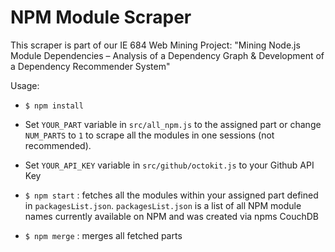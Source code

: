 # NPM Module Scraper

This scraper is part of our IE 684 Web Mining Project: "Mining Node.js Module Dependencies – Analysis of a Dependency Graph & Development of a Dependency Recommender System"

Usage:

- `$ npm install`

- Set `YOUR_PART` variable in `src/all_npm.js` to the assigned part or change `NUM_PARTS` to `1` to scrape all the modules in one sessions (not recommended).

- Set `YOUR_API_KEY` variable in `src/github/octokit.js` to your Github API Key

- `$ npm start` : fetches all the modules within your assigned part defined in `packagesList.json`. `packagesList.json` is a list of all NPM module names currently available on NPM and was created via npms CouchDB

- `$ npm merge` : merges all fetched parts
